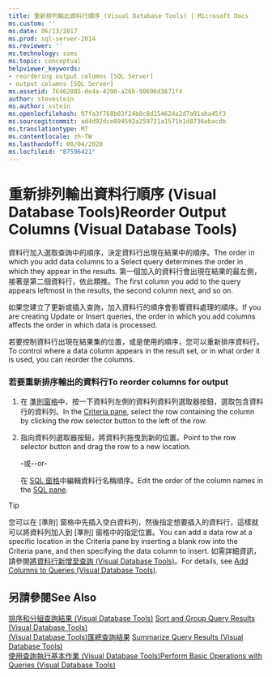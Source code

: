 ```yaml
---
title: 重新排列輸出資料行順序 (Visual Database Tools) | Microsoft Docs
ms.custom: ''
ms.date: 06/13/2017
ms.prod: sql-server-2014
ms.reviewer: ''
ms.technology: ssms
ms.topic: conceptual
helpviewer_keywords:
- reordering output columns [SQL Server]
- output columns [SQL Server]
ms.assetid: 76462885-de4a-4290-a26b-90696d3671f4
author: stevestein
ms.author: sstein
ms.openlocfilehash: 97fa3f768b03f24b8c8d154624a2d7a91aba45f3
ms.sourcegitcommit: ad4d92dce894592a259721a1571b1d8736abacdb
ms.translationtype: MT
ms.contentlocale: zh-TW
ms.lasthandoff: 08/04/2020
ms.locfileid: "87596421"
---
```

# <a name="reorder-output-columns-visual-database-tools"></a><span data-ttu-id="ae4b2-102">重新排列輸出資料行順序 (Visual Database Tools)</span><span class="sxs-lookup"><span data-stu-id="ae4b2-102">Reorder Output Columns (Visual Database Tools)</span></span>
  <span data-ttu-id="ae4b2-103">資料行加入選取查詢中的順序，決定資料行出現在結果中的順序。</span><span class="sxs-lookup"><span data-stu-id="ae4b2-103">The order in which you add data columns to a Select query determines the order in which they appear in the results.</span></span> <span data-ttu-id="ae4b2-104">第一個加入的資料行會出現在結果的最左側，接著是第二個資料行，依此類推。</span><span class="sxs-lookup"><span data-stu-id="ae4b2-104">The first column you add to the query appears leftmost in the results, the second column next, and so on.</span></span>  
  
 <span data-ttu-id="ae4b2-105">如果您建立了更新或插入查詢，加入資料行的順序會影響資料處理的順序。</span><span class="sxs-lookup"><span data-stu-id="ae4b2-105">If you are creating Update or Insert queries, the order in which you add columns affects the order in which data is processed.</span></span>  
  
 <span data-ttu-id="ae4b2-106">若要控制資料行出現在結果集的位置，或是使用的順序，您可以重新排序資料行。</span><span class="sxs-lookup"><span data-stu-id="ae4b2-106">To control where a data column appears in the result set, or in what order it is used, you can reorder the columns.</span></span>  
  
### <a name="to-reorder-columns-for-output"></a><span data-ttu-id="ae4b2-107">若要重新排序輸出的資料行</span><span class="sxs-lookup"><span data-stu-id="ae4b2-107">To reorder columns for output</span></span>  
  
1.  <span data-ttu-id="ae4b2-108">在 [準則窗格](visual-database-tools.md)中，按一下資料列左側的資料列資料列選取器按鈕，選取包含資料行的資料列。</span><span class="sxs-lookup"><span data-stu-id="ae4b2-108">In the [Criteria pane](visual-database-tools.md), select the row containing the column by clicking the row selector button to the left of the row.</span></span>  
  
2.  <span data-ttu-id="ae4b2-109">指向資料列選取器按鈕，將資料列拖曳到新的位置。</span><span class="sxs-lookup"><span data-stu-id="ae4b2-109">Point to the row selector button and drag the row to a new location.</span></span>  
  
     <span data-ttu-id="ae4b2-110">-或-</span><span class="sxs-lookup"><span data-stu-id="ae4b2-110">-or-</span></span>  
  
     <span data-ttu-id="ae4b2-111">在 [SQL 窗格](sql-pane-visual-database-tools.md)中編輯資料行名稱順序。</span><span class="sxs-lookup"><span data-stu-id="ae4b2-111">Edit the order of the column names in the [SQL pane](sql-pane-visual-database-tools.md).</span></span>  
  
> [!TIP]  
>  <span data-ttu-id="ae4b2-112">您可以在 [準則] 窗格中先插入空白資料列，然後指定想要插入的資料行，這樣就可以將資料列加入到 [準則] 窗格中的指定位置。</span><span class="sxs-lookup"><span data-stu-id="ae4b2-112">You can add a data row at a specific location in the Criteria pane by inserting a blank row into the Criteria pane, and then specifying the data column to insert.</span></span> <span data-ttu-id="ae4b2-113">如需詳細資訊，請參閱[將資料行新增至查詢 &#40;Visual Database Tools&#41;](add-columns-to-queries-visual-database-tools.md)。</span><span class="sxs-lookup"><span data-stu-id="ae4b2-113">For details, see [Add Columns to Queries &#40;Visual Database Tools&#41;](add-columns-to-queries-visual-database-tools.md).</span></span>  
  
## <a name="see-also"></a><span data-ttu-id="ae4b2-114">另請參閱</span><span class="sxs-lookup"><span data-stu-id="ae4b2-114">See Also</span></span>  
 <span data-ttu-id="ae4b2-115">[排序和分組查詢結果 &#40;Visual Database Tools&#41;](sort-and-group-query-results-visual-database-tools.md) </span><span class="sxs-lookup"><span data-stu-id="ae4b2-115">[Sort and Group Query Results &#40;Visual Database Tools&#41;](sort-and-group-query-results-visual-database-tools.md) </span></span>  
 <span data-ttu-id="ae4b2-116">[&#40;Visual Database Tools&#41;匯總查詢結果](summarize-query-results-visual-database-tools.md) </span><span class="sxs-lookup"><span data-stu-id="ae4b2-116">[Summarize Query Results &#40;Visual Database Tools&#41;](summarize-query-results-visual-database-tools.md) </span></span>  
 [<span data-ttu-id="ae4b2-117">使用查詢執行基本作業 &#40;Visual Database Tools&#41;</span><span class="sxs-lookup"><span data-stu-id="ae4b2-117">Perform Basic Operations with Queries &#40;Visual Database Tools&#41;</span></span>](perform-basic-operations-with-queries-visual-database-tools.md)  
  
  

